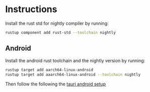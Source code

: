 # Instructions

Install the rust std for nightly compiler by running:

```bash
rustup component add rust-std --toolchain nightly
```

## Android

Install the android rust toolchain and the nightly version by running:

```bash
rustup target add aarch64-linux-android 
rustup target add aaarch64-linux-android --toolchain nightly
```

Then follow the following the [tauri android setup](https://tauri.app/start/prerequisites/#android)
